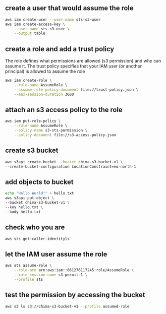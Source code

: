 ## create a user that would assume the role

```sh
aws iam create-user --user-name sts-s3-user
aws iam create-access-key \
    --user-name sts-s3-user \
    --output table
```

## create a role and add a trust policy 
The role defines what permissions are allowed (s3 permission) and who can assume it. The trust policy specifies that your IAM user (or another principal) is allowed to assume the role

```sh
aws iam create-role \
    --role-name AssumeRole \
    --assume-role-policy-document file://trust-policy.json \
    --max-session-duration 3600
```

## attach an s3 access policy to the role

```sh
aws iam put-role-policy \
    --role-name AssumeRole \
    --policy-name s3-sts-permission \
    --policy-document file://s3-access-policy.json
```
## create s3 bucket

```sh
aws s3api create-bucket --bucket chima-s3-bucket-v1 \
--create-bucket-configuration LocationConstraint=eu-north-1
```

## add objects to bucket 

```sh
echo "Hello World!" > hello.txt
aws s3api put-object \
--bucket chima-s3-bucket-v1 \
--key hello.txt \
--body hello.txt 
```

## check who you are 

```sh
aws sts get-caller-identityls 
```

## let the IAM user assume the role 

```sh
aws sts assume-role \
    --role-arn arn:aws:iam::861276117245:role/AssumeRole \
    --role-session-name s3-permit-1 \
    --profile sts
```


## test the permission by accessing the bucket 

```sh
aws s3 ls s3://chima-s3-bucket-v1 --profile assumed-role
```


